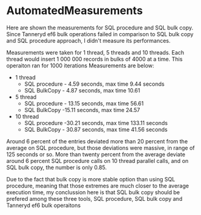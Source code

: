 # AutomatedMeasurements
Here are shown the measurements for SQL procedure and SQL bulk copy. Since Tanneryd ef6 bulk operations failed in comparison to SQL bulk copy and SQL procedure approach, I didn't measure its performances.

Measurements were taken for 1 thread, 5 threads and 10 threads.
Each thread would insert 1 000 000 records in bulks of 4000 at a time.
This operaiton ran for 1000 iterations
Measurements are below:
- 1 thread
  - SQL procedure - 4.59 seconds, max time 9.44 seconds
  - SQL BulkCopy - 4.87 seconds, max time 10.61
- 5 thread
  - SQL procedure - 13.15 seconds, max time 56.61
  - SQL BulkCopy -15.11 seconds, max time 24.57
- 10 thread
  - SQL procedure -30.21 seconds, max time 133.11 seconds
  - SQL BulkCopy - 30.87 seconds, max time 41.56 seconds

Around 6 percent of the entries deviated more than 20 percent from the average on SQL procedure, but those deviations were massive, in range of 125 seconds or so. More than twenty percent from the average deviate around 6 percent SQL procedure calls on 10 thread parallel calls, and on SQL bulk copy, the number is only 0.85.

Due to the fact that bulk copy is more stable option than using SQL procedure, meaning that those extremes are much closer to the average execution time, my conclussion here is that SQL bulk copy should be prefered among these three tools, SQL procedure, SQL bulk copy and Tanneryd ef6 bulk operaitons